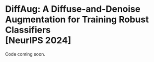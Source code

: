# DiffAug: A Diffuse-and-Denoise Augmentation for Training Robust Classifiers <br> [NeurIPS 2024]

Code coming soon.
